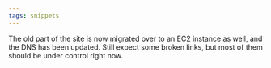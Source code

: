 ```yaml
---
tags: snippets
---
```


The old part of the site is now migrated over to an EC2 instance as well, and the DNS has been updated. Still expect some broken links, but most of them should be under control right now.
